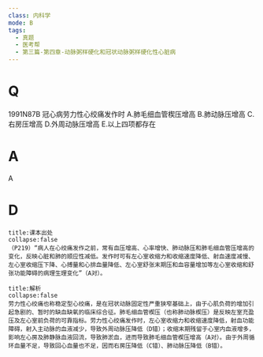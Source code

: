 ```yaml
---
class: 内科学
mode: B
tags:
  - 真题
  - 医考帮
  - 第三篇-第四章-动脉粥样硬化和冠状动脉粥样硬化性心脏病
---
```


# Q
1991N87B 冠心病劳力性心绞痛发作时
A.肺毛细血管楔压增高
B.肺动脉压增高
C.右房压增高
D.外周动脉压增高
E.以上四项都存在

# A
A
# D
```ad-note
title:课本出处
collapse:false
（P219）“病人在心绞痛发作之前，常有血压增高、心率增快、肺动脉压和肺毛细血管压增高的变化，反映心脏和肺的顺应性减低。发作时可有左心室收缩力和收缩速度降低、射血速度减慢、左心室收缩压下降、心搏量和心排血量降低、左心室舒张末期压和血容量增加等左心室收缩和舒张功能障碍的病理生理变化”（A对）。
```

```ad-summary
title:解析
collapse:false
劳力性心绞痛也称稳定型心绞痛，是在冠状动脉固定性严重狭窄基础上，由于心肌负荷的增加引起急剧的、暂时的缺血缺氧的临床综合征。肺毛细血管楔压（也称肺动脉楔压）是反映左室充盈压及左心室前负荷的可靠指标。劳力性心绞痛发作时，左心室收缩力和收缩速度降低，射血功能障碍，射入主动脉的血液减少，导致外周动脉压降低（D错）；收缩末期残留于心室内血液增多，影响左心房及肺静脉血液回流，导致肺淤血，进而导致肺毛细血管楔压增高（A对）。由于外周循环血量不足，导致回心血量也不足，因而右房压降低（C错）、肺动脉压降低（B错）。
```

